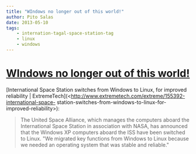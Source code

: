 ```yaml
---
title: "WIndows no longer out of this world!"
author: Pito Salas
date: 2013-05-10
tags:
    - internation-tagal-space-station-tag
    - linux
    - windows
---
```

# [WIndows no longer out of this world!](None)




[International Space Station switches from Windows to Linux, for improved
reliability |
ExtremeTech](<http://www.extremetech.com/extreme/155392-international-space-
station-switches-from-windows-to-linux-for-improved-reliability>):

> The United Space Alliance, which manages the computers aboard the
> International Space Station in association with NASA, has announced that the
> Windows XP computers aboard the ISS have been switched to Linux. "We
> migrated key functions from Windows to Linux because we needed an operating
> system that was stable and reliable."




